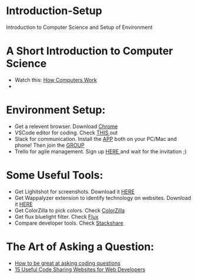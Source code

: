 # Introduction-Setup
Introduction to Computer Science and Setup of Environment

# A Short Introduction to Computer Science
<ul>
  <li>Watch this: <a href="https://www.youtube.com/playlist?list=PLzdnOPI1iJNcsRwJhvksEo1tJqjIqWbN-">How Computers Work</a></li>
  <li><a href=""></a></li>
</ul>

# Environment Setup:
<ul>
  <li>Get a relevent browser. Download <a href="https://www.google.com/chrome/">Chrome </a></li>
  <li>VSCode editor for coding. Check <a href="https://github.com/HackTechGO/fundamentals/tree/master/VSCodeTips">THIS </a>out</li>
  <li>Slack for communication. Install the <a href="https://slack.com/intl/en-no/downloads/">APP</a> both on your PC/Mac and phone! Then join the <a href="#">GROUP</a></li>
  <li>Trello for agile management. Sign up <a href="https://trello.com/">HERE </a>and wait for the invitation ;)</li>
</ul>

# Some Useful Tools:
<ul>
  <li>Get Lighitshot for screenshots. Download it <a href="https://app.prntscr.com/en/">HERE</a></li>
  <li>Get Wappalyzer extension to identify technology on websites. Download it <a href="https://www.wappalyzer.com/">HERE</a></li>  
  <li>Get ColorZilla to pick colors. Check <a href="https://www.colorzilla.com/chrome/">ColorZilla</a></li>
  <li>Get flux bluelight filter. Check <a href="https://justgetflux.com/">Flux</a></li>
  <li>Compare developer tools. Check <a href="https://stackshare.io/">Stackshare</a></li>
</ul>

# The Art of Asking a Question:
<ul>
  <li><a href="https://www.evernote.com/shard/s386/u/0/sh/cfd98b48-6f78-4719-b935-9a41d1912172/33435794d51037e5942b8cc551e70b85">How to be great at asking coding questions<a></li>
    <li><a href="https://www.evernote.com/shard/s386/u/0/sh/d023cdb4-8bee-4f52-b41d-a215600b17fb/0d717de69a2e7b243540e2fd7a723ba4">15 Useful Code Sharing Websites for Web Developers</a></li>
</ul>
